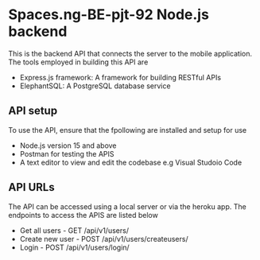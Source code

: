 # Spaces.ng-BE-pjt-92 Node.js backend
This is the backend API that connects the server to the mobile application. The tools employed in building this API  are 
* Express.js framework: A framework for building RESTful APIs
* ElephantSQL: A PostgreSQL database service

## API setup
To use the API, ensure that the fpollowing are installed and setup for use
* Node.js version 15 and above
* Postman for testing the APIS
* A text editor to view and edit the codebase  e.g Visual Studoio Code

## API URLs
The API can be accessed using a local server or via the heroku app. The endpoints to access the APIS are listed below
* Get all users - GET /api/v1/users/
* Create new user - POST /api/v1/users/createusers/
* Login - POST /api/v1/users/login/